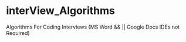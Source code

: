 # interView_Algorithms
Algorithms For Coding Interviews (MS Word && || Google Docs IDEs not Required)
